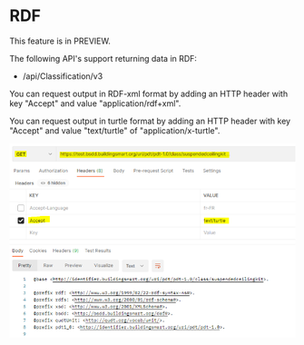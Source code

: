 # RDF
This feature is in PREVIEW.

The following API's support returning data in RDF:

- /api/Classification/v3

You can request output in RDF-xml format by adding an HTTP header with key "Accept" and value "application/rdf+xml".

You can request output in turtle format by adding an HTTP header with key "Accept" and value "text/turtle" of "application/x-turtle".

![How to get output in turtle format](HowToGetOutputInTurtleFormat.PNG)
